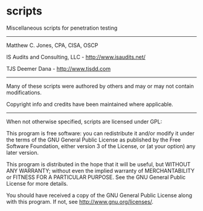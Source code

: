 scripts
=======

Miscellaneous scripts for penetration testing

-------------------------------------------------------------------------------

Matthew C. Jones, CPA, CISA, OSCP

IS Audits and Consulting, LLC - <http://www.isaudits.net/>

TJS Deemer Dana - <http://www.tjsdd.com>

-------------------------------------------------------------------------------

Many of these scripts were authored by others and may or may not contain 
modifications. 

Copyright info and credits have been maintained where applicable.

-------------------------------------------------------------------------------

When not otherwise specified, scripts are licensed under GPL:

This program is free software: you can redistribute it and/or modify it under 
the terms of the GNU General Public License as published by the Free Software 
Foundation, either version 3 of the License, or (at your option) any later 
version.

This program is distributed in the hope that it will be useful, but WITHOUT ANY 
WARRANTY; without even the implied warranty of MERCHANTABILITY or FITNESS FOR A 
PARTICULAR PURPOSE. See the GNU General Public License for more details.

You should have received a copy of the GNU General Public License along with 
this program. If not, see <http://www.gnu.org/licenses/>.